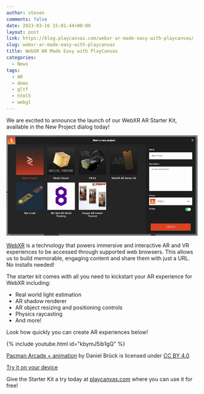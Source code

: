 ```yaml
---
author: steven
comments: false
date: 2023-03-16 15:01:44+00:00
layout: post
link: https://blog.playcanvas.com/webxr-ar-made-easy-with-playcanvas/
slug: webxr-ar-made-easy-with-playcanvas
title: WebXR AR Made Easy with PlayCanvas
categories:
  - News
tags:
  - AR
  - demo
  - gltf
  - html5
  - webgl
---
```


We are excited to announce the launch of our WebXR AR Starter Kit, available in the New Project dialog today!

[![](/assets/media/webar-xr-starterkit-project-dialog.jpg)](/assets/media/webar-xr-starterkit-project-dialog.jpg)

[WebXR](https://immersiveweb.dev/) is a technology that powers immersive and interactive AR and VR experiences to be accessed through supported web browsers. This allows us to build memorable, engaging content and share them with just a URL. No installs needed!

The starter kit comes with all you need to kickstart your AR experience for WebXR including:

- Real world light estimation
- AR shadow renderer
- AR object resizing and positioning controls
- Physics raycasting
- And more!

Look how quickly you can create AR experiences below!

{% include youtube.html id="kbymJ5ib1gQ" %}

[Pacman Arcade + animation](https://sketchfab.com/3d-models/pacman-arcade-animation-0b43f85af5384ea4bac5d6e2d3cbd008) by Daniel Brück is licensed under [CC BY 4.0](https://creativecommons.org/licenses/by/4.0/)

[Try it on your device](https://playcanv.as/p/inoDeWOQ/)

Give the Starter Kit a try today at [playcanvas.com](https://playcanvas.com) where you can use it for free!
